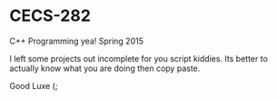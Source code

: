 # CECS-282
C++ Programming yea!
Spring 2015

I left some projects out incomplete for you script kiddies. 
Its better to actually know what you are doing then copy paste.

Good Luxe (;
